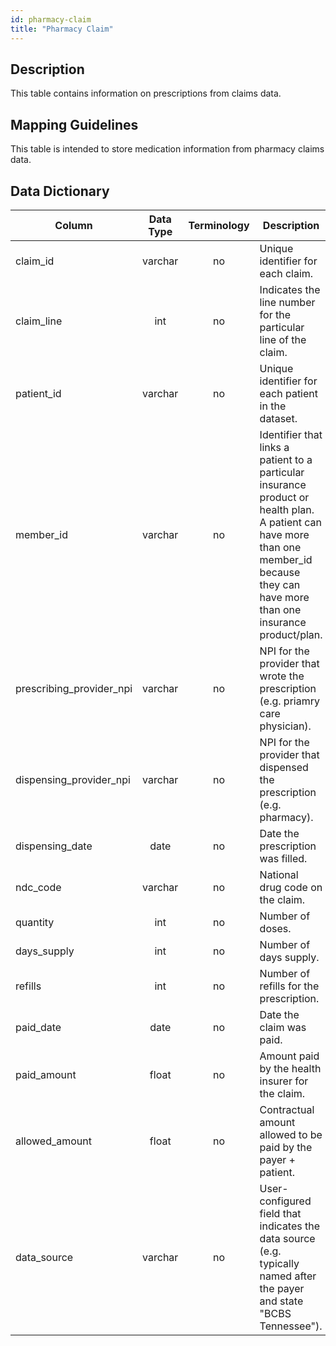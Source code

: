 ```yaml
---
id: pharmacy-claim
title: "Pharmacy Claim"
---
```


## Description
This table contains information on prescriptions from claims data.

## Mapping Guidelines
This table is intended to store medication information from pharmacy claims data.

## Data Dictionary
| Column | Data Type | Terminology | Description |
| --- | :---: | :---: | --- |
| claim_id | varchar | no | Unique identifier for each claim. |
| claim_line | int | no | Indicates the line number for the particular line of the claim. |
| patient_id | varchar | no | Unique identifier for each patient in the dataset. |
| member_id | varchar | no | Identifier that links a patient to a particular insurance product or health plan.  A patient can have more than one member_id because they can have more than one insurance product/plan. |
| prescribing_provider_npi | varchar | no | NPI for the provider that wrote the prescription (e.g. priamry care physician). |
| dispensing_provider_npi | varchar | no | NPI for the provider that dispensed the prescription (e.g. pharmacy). |
| dispensing_date | date | no | Date the prescription was filled. |
| ndc_code | varchar | no | National drug code on the claim. |
| quantity | int | no | Number of doses. |
| days_supply | int | no | Number of days supply. |
| refills | int | no | Number of refills for the prescription. |
| paid_date | date | no | Date the claim was paid. |
| paid_amount | float | no | Amount paid by the health insurer for the claim. |
| allowed_amount | float | no | Contractual amount allowed to be paid by the payer + patient. |
| data_source | varchar | no | User-configured field that indicates the data source (e.g. typically named after the payer and state "BCBS Tennessee"). |